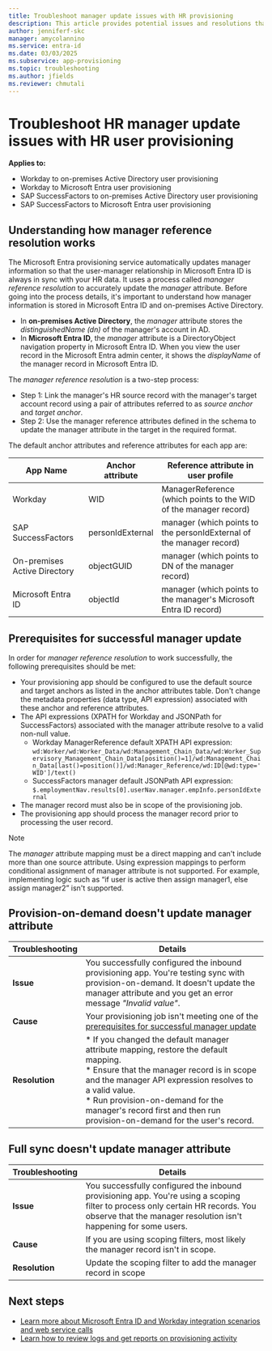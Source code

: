 ```yaml
---
title: Troubleshoot manager update issues with HR provisioning
description: This article provides potential issues and resolutions that show you how to troubleshoot manager update issues with HR provisioning
author: jenniferf-skc
manager: amycolannino
ms.service: entra-id
ms.date: 03/03/2025
ms.subservice: app-provisioning
ms.topic: troubleshooting
ms.author: jfields
ms.reviewer: chmutali
---
```


# Troubleshoot HR manager update issues with HR user provisioning

**Applies to:**
* Workday to on-premises Active Directory user provisioning
* Workday to Microsoft Entra user provisioning
* SAP SuccessFactors to on-premises Active Directory user provisioning
* SAP SuccessFactors to Microsoft Entra user provisioning

## Understanding how manager reference resolution works
The Microsoft Entra provisioning service automatically updates manager information so that the user-manager relationship in Microsoft Entra ID is always in sync with your HR data. It uses a process called *manager reference resolution* to accurately update the *manager* attribute. Before going into the process details, it's important to understand how manager information is stored in Microsoft Entra ID and on-premises Active Directory. 

* In **on-premises Active Directory**, the *manager* attribute stores the *distinguishedName (dn)* of the manager's account in AD. 
* In **Microsoft Entra ID**, the *manager* attribute is a DirectoryObject navigation property in Microsoft Entra ID. When you view the user record in the Microsoft Entra admin center, it shows the *displayName* of the manager record in Microsoft Entra ID. 

The *manager reference resolution* is a two-step process: 
* Step 1: Link the manager's HR source record with the manager's target account record using a pair of attributes referred to as *source anchor* and *target anchor*. 
* Step 2: Use the manager reference attributes defined in the schema to update the manager attribute in the target in the required format. 

The default anchor attributes and reference attributes for each app are: 

| App Name | Anchor attribute | Reference attribute in user profile | 
|--|--|--| 
| Workday | WID | ManagerReference (which points to the WID of the manager record) |
| SAP SuccessFactors | personIdExternal | manager (which points to the personIdExternal of the manager record) |
| On-premises Active Directory | objectGUID | manager (which points to DN of the manager record) |
| Microsoft Entra ID | objectId | manager (which points to the manager's Microsoft Entra ID record) |

## Prerequisites for successful manager update
In order for *manager reference resolution* to work successfully, the following prerequisites should be met: 
* Your provisioning app should be configured to use the default source and target anchors as listed in the anchor attributes table. Don't change the metadata properties (data type, API expression) associated with these anchor and reference attributes. 
* The API expressions (XPATH for Workday and JSONPath for SuccessFactors) associated with the manager attribute resolve to a valid non-null value. 
   * Workday ManagerReference default XPATH API expression: `wd:Worker/wd:Worker_Data/wd:Management_Chain_Data/wd:Worker_Supervisory_Management_Chain_Data[position()=1]/wd:Management_Chain_Data[last()=position()]/wd:Manager_Reference/wd:ID[@wd:type='WID']/text()`
   * SuccessFactors manager default JSONPath API expression: `$.employmentNav.results[0].userNav.manager.empInfo.personIdExternal`
* The manager record must also be in scope of the provisioning job. 
* The provisioning app should process the manager record prior to processing the user record. 

> [!NOTE]
> The *manager* attribute mapping must be a direct mapping and can't include more than one source attribute. Using expression mappings to perform conditional assignment of manager attribute is not supported. For example, implementing logic such as “if user is active then assign manager1, else assign manager2” isn't supported. 


## Provision-on-demand doesn't update manager attribute
| Troubleshooting | Details |
|--|--|
| **Issue** | You successfully configured the inbound provisioning app. You're testing sync with provision-on-demand. It doesn't update the manager attribute and you get an error message *"Invalid value"*.  |
| **Cause** | Your provisioning job isn't meeting one of the [prerequisites for successful manager update](#prerequisites-for-successful-manager-update)  |
| **Resolution** | *  If you changed the default manager attribute mapping, restore the default mapping. <br> * Ensure that the manager record is in scope and the manager API expression resolves to a valid value. <br> * Run provision-on-demand for the manager's record first and then run provision-on-demand for the user's record.  |

## Full sync doesn't update manager attribute
| Troubleshooting | Details |
|--|--|
| **Issue** | You successfully configured the inbound provisioning app. You're using a scoping filter to process only certain HR records. You observe that the manager resolution isn't happening for some users.  |
| **Cause** | If you are using scoping filters, most likely the manager record isn't in scope.  |
| **Resolution** | Update the scoping filter to add the manager record in scope  |

## Next steps

* [Learn more about Microsoft Entra ID and Workday integration scenarios and web service calls](workday-integration-reference.md)
* [Learn how to review logs and get reports on provisioning activity](check-status-user-account-provisioning.md)
